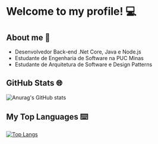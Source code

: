 # Welcome to my profile! 💻

## About me :dart:

- Desenvolvedor Back-end .Net Core, Java e Node.js
- Estudante de Engenharia de Software na PUC Minas
- Estudante de Arquitetura de Software e Design Patterns

## GitHub Stats 🌐

![Anurag's GitHub stats](https://github-readme-stats.vercel.app/api?username=diogomsz&show_icons=true&theme=dracula)

## My Top Languages ⌨️
[![Top Langs](https://github-readme-stats.vercel.app/api/top-langs/?username=diogomsz&layout=compact&theme=dracula)](https://github.com/anuraghazra/github-readme-stats)
